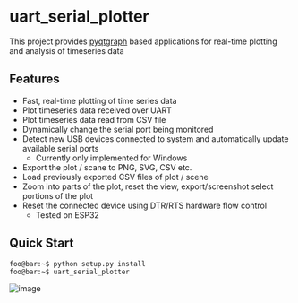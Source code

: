 # uart_serial_plotter

This project provides [pyqtgraph](https://www.pyqtgraph.org/) based applications for real-time plotting and analysis of timeseries data

## Features
- Fast, real-time plotting of time series data
- Plot timeseries data received over UART
- Plot timeseries data read from CSV file
- Dynamically change the serial port being monitored
- Detect new USB devices connected to system and automatically update available serial ports
  - Currently only implemented for Windows
- Export the plot / scane to PNG, SVG, CSV etc.
- Load previously exported CSV files of plot / scene
- Zoom into parts of the plot, reset the view, export/screenshot select portions of the plot
- Reset the connected device using DTR/RTS hardware flow control
  - Tested on ESP32

## Quick Start

```console
foo@bar:~$ python setup.py install
foo@bar:~$ uart_serial_plotter
```

![image](https://raw.githubusercontent.com/appliedinnovation/uart_serial_plotter/master/images/demo.png?token=ACAPAK35YQ7V2T7TUKFU2K3BSHA4W)
